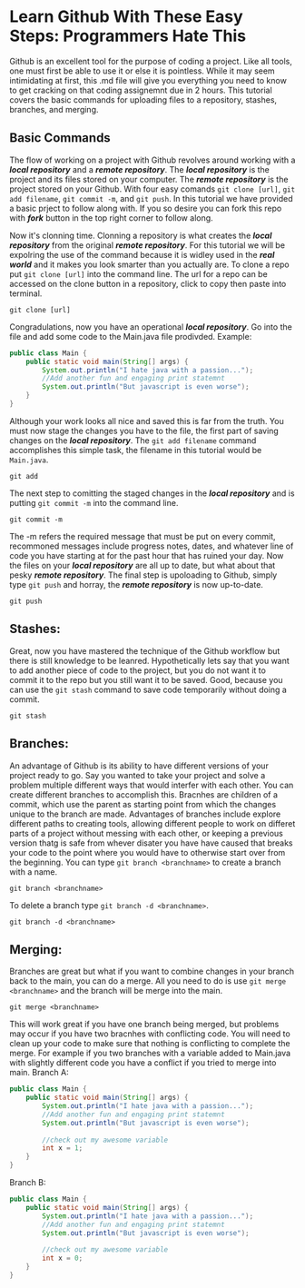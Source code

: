 # Learn Github With These Easy Steps: Programmers Hate This

Github is an excellent tool for the purpose of coding a project. Like all tools, one must first be able to use it or else it is pointless. While it may seem intimidating at first, this .md file will give you everything you need to know to get cracking on that coding assignemnt due in 2 hours. This tutorial covers the basic commands for uploading files to a repository, stashes, branches, and merging.

## Basic Commands
The flow of working on a project with Github revolves around working with a ***local repository*** and a ***remote repository***. The ***local repository*** is the project and its files stored on your computer. The ***remote repository*** is the project stored on your Github. With four easy comands `git clone [url]`, `git add filename`, `git commit -m`, and `git push`. In this tutorial we have provided a basic prject to follow along with. If you so desire you can fork this repo with ***fork*** button in the top right corner to follow along.

Now it's clonning time. Clonning a repository is what creates the ***local repository*** from the original ***remote repository***. For this tutorial we will be expolring the use of the command because it is widley used in the ***real world*** and it makes you look smarter than you actually are. To clone a repo put `git clone [url]` into the command line. The url for a repo can be accessed on the clone button in a repository, click to copy then paste into terminal.
```
git clone [url]
```

Congradulations, now you have an operational ***local repository***. Go into the file and add some code to the Main.java file prodivded. 
Example:
```java
public class Main {
    public static void main(String[] args) {
        System.out.println("I hate java with a passion...");
        //Add another fun and engaging print statemnt
        System.out.println("But javascript is even worse");
    }
}
```
Although your work looks all nice and saved this is far from the truth. You must now stage the changes you have to the file, the first part of saving changes on the ***local repository***. The `git add filename` command accomplishes this simple task, the filename in this tutorial would be `Main.java`.
```
git add
```
The next step to comitting the staged changes in the ***local repository*** and is putting `git commit -m` into the command line.
```
git commit -m
```
The -m refers the required message that must be put on every commit, recommoned messages include progress notes, dates, and whatever line of code you have starting at for the past hour that has ruined your day. Now the files on your ***local repository*** are all up to date, but what about that pesky ***remote repository***. The final step is upoloading to Github, simply type `git push` and horray, the ***remote repository*** is now up-to-date.
```
git push
```

## Stashes:
Great, now you have mastered the technique of the Github workflow but there is still knowledge to be leanred. Hypothetically lets say that you want to add another piece of code to the project, but you do not want it to commit it to the repo but you still want it to be saved. Good, because you can use the `git stash` command to save code temporarily without doing a commit.
```
git stash
```

## Branches:
An advantage of Github is its ability to have different versions of your project ready to go. Say you wanted to take your project and solve a problem multiple different ways that would interfer with each other. You can create different branches to accomplish this. Bracnhes are children of a commit, which use the parent as starting point from which the changes unique to the branch are made. Advantages of branches include explore different paths to creating tools, allowing different people to work on differet parts of a project without messing with each other, or keeping a previous version thatg is safe from whever disater you have have caused that breaks your code to the point where you would have to otherwise start over from the beginning. You can type `git branch <branchname>` to create a branch with a name.
```
git branch <branchname>
```
To delete a branch type `git branch -d <branchname>`.
```
git branch -d <branchname>
```
## Merging:
Branches are great but what if you want to combine changes in your branch back to the main, you can do a merge. All you need to do is use `git merge <branchname>` and the branch will be merge into the main.
```
git merge <branchname>
```
This will work great if you have one branch being merged, but problems may occur if you have two bracnhes with conflicting code. You will need to clean up your code to make sure that nothing is conflicting to complete the merge.
For example if you two branches with a variable added to Main.java with slightly different code you have a conflict if you tried to merge into main.
Branch A:
```java
public class Main {
    public static void main(String[] args) {
        System.out.println("I hate java with a passion...");
        //Add another fun and engaging print statemnt
        System.out.println("But javascript is even worse");
        
        //check out my awesome variable
        int x = 1;
    }
}
```
Branch B:
```java
public class Main {
    public static void main(String[] args) {
        System.out.println("I hate java with a passion...");
        //Add another fun and engaging print statemnt
        System.out.println("But javascript is even worse");
        
        //check out my awesome variable
        int x = 0;
    }
}
```
